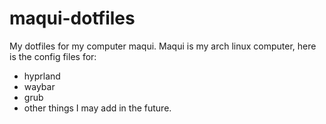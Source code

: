 # maqui-dotfiles
My dotfiles for my computer maqui.
Maqui is my arch linux computer, here is the config files for:
- hyprland
- waybar
- grub
- other things I may add in the future.
